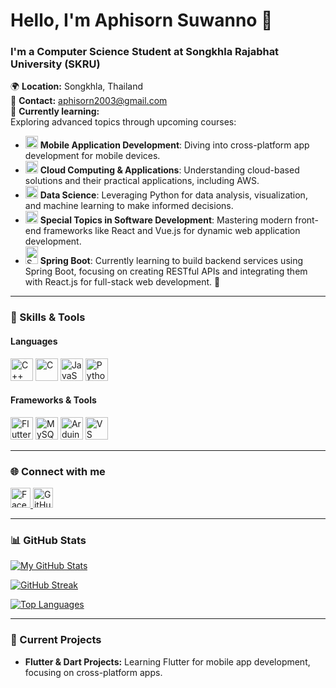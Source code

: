 # Hello, I'm Aphisorn Suwanno 👋
### I'm a Computer Science Student at Songkhla Rajabhat University (SKRU)

🌍 **Location:** Songkhla, Thailand  
📧 **Contact:** [aphisorn2003@gmail.com](mailto:aphisorn2003@gmail.com)  
🧠 **Currently learning:**  
Exploring advanced topics through upcoming courses:  

- <img src="https://raw.githubusercontent.com/danielcranney/readme-generator/main/public/icons/skills/flutter-colored.svg" width="20" height="20" alt="Flutter" /> **Mobile Application Development**: Diving into cross-platform app development for mobile devices.  
- <img src="https://raw.githubusercontent.com/danielcranney/readme-generator/main/public/icons/skills/aws-colored.svg" width="20" height="20" alt="AWS" /> **Cloud Computing & Applications**: Understanding cloud-based solutions and their practical applications, including AWS.  
- <img src="https://raw.githubusercontent.com/danielcranney/readme-generator/main/public/icons/skills/python-colored.svg" width="20" height="20" alt="Python Logo" /> **Data Science**: Leveraging Python for data analysis, visualization, and machine learning to make informed decisions.
- <img src="https://raw.githubusercontent.com/danielcranney/readme-generator/main/public/icons/skills/react-colored.svg" width="20" height="20" alt="React" /> **Special Topics in Software Development**: Mastering modern front-end frameworks like React and Vue.js for dynamic web application development.  
- <img src="[https://codfzaeaouvwxhozpuhq.supabase.co/storage/v1/object/sign/Javalogo/Java_programming_language_logo.png?token=eyJhbGciOiJIUzI1NiIsInR5cCI6IkpXVCJ9.eyJ1cmwiOiJKYXZhbG9nby9KYXZhX3Byb2dyYW1taW5nX2xhbmd1YWdlX2xvZ28ucG5nIiwiaWF0IjoxNzMyNTQ1MjA2LCJleHAiOjE4MjcxNTMyMDZ9.r6tBmghFEeggqo3Ztt-2Ob8GI03rco6i35VSmF05hhQ&t=2024-11-25T14%3A33%3A26.438Z](https://upload.wikimedia.org/wikipedia/commons/thumb/7/79/Spring_Boot.svg/768px-Spring_Boot.svg.png)" width="20" height="28" alt="Spring Boot Logo" /> **Spring Boot**: Currently learning to build backend services using Spring Boot, focusing on creating RESTful APIs and integrating them with React.js for full-stack web development. 🚀

---

### 🚀 Skills & Tools

#### Languages
<p align="left">
  <a href="https://en.wikipedia.org/wiki/C%2B%2B" target="_blank"><img src="https://raw.githubusercontent.com/danielcranney/readme-generator/main/public/icons/skills/cplusplus-colored.svg" width="36" height="36" alt="C++" /></a>
  <a href="https://en.wikipedia.org/wiki/C_(programming_language)" target="_blank"><img src="https://raw.githubusercontent.com/danielcranney/readme-generator/main/public/icons/skills/c-colored.svg" width="36" height="36" alt="C" /></a>
  <a href="https://developer.mozilla.org/en-US/docs/Web/JavaScript" target="_blank"><img src="https://raw.githubusercontent.com/danielcranney/readme-generator/main/public/icons/skills/javascript-colored.svg" width="36" height="36" alt="JavaScript" /></a>
  <a href="https://www.python.org/" target="_blank"><img src="https://raw.githubusercontent.com/danielcranney/readme-generator/main/public/icons/skills/python-colored.svg" width="36" height="36" alt="Python" /></a>
</p>

#### Frameworks & Tools
<p align="left">
  <a href="https://flutter.dev" target="_blank"><img src="https://raw.githubusercontent.com/danielcranney/readme-generator/main/public/icons/skills/flutter-colored.svg" width="36" height="36" alt="Flutter" /></a>
  <a href="https://www.mysql.com/" target="_blank"><img src="https://raw.githubusercontent.com/danielcranney/readme-generator/main/public/icons/skills/mysql-colored.svg" width="36" height="36" alt="MySQL" /></a>
  <a href="https://www.arduino.cc/" target="_blank"><img src="https://raw.githubusercontent.com/danielcranney/readme-generator/main/public/icons/skills/arduino-colored.svg" width="36" height="36" alt="Arduino" /></a>
  <a href="https://code.visualstudio.com/" target="_blank"><img src="https://raw.githubusercontent.com/danielcranney/readme-generator/main/public/icons/skills/visualstudiocode.svg" width="36" height="36" alt="VS Code" /></a>
</p>

---

### 🌐 Connect with me

<p align="left">
  <a href="https://www.facebook.com/aphisorn.suwanno" target="_blank">
    <img src="https://raw.githubusercontent.com/danielcranney/readme-generator/main/public/icons/socials/facebook.svg" width="32" height="32" alt="Facebook" />
  </a>
  <a href="https://www.github.com/Mayochiki03" target="_blank">
    <img src="https://raw.githubusercontent.com/danielcranney/readme-generator/main/public/icons/socials/github.svg" width="32" height="32" alt="GitHub" />
  </a>
</p>

---

### 📊 GitHub Stats
[![My GitHub Stats](https://github-readme-stats.vercel.app/api?username=Mayochiki03&show_icons=true&hide=&count_private=true&title_color=ef4444&text_color=ffffff&icon_color=f97316&bg_color=000000&hide_border=true)](http://www.github.com/Mayochiki03)

[![GitHub Streak](https://github-readme-streak-stats.herokuapp.com/?user=Mayochiki03&stroke=ffffff&background=000000&ring=ef4444&fire=ef4444&currStreakNum=ffffff&currStreakLabel=ef4444&sideNums=ffffff&sideLabels=ffffff&dates=ffffff&hide_border=true)](http://www.github.com/Mayochiki03)

[![Top Languages](https://github-readme-stats.vercel.app/api/top-langs/?username=Mayochiki03&langs_count=10&title_color=ef4444&text_color=ffffff&icon_color=f97316&bg_color=000000&hide_border=true&locale=en&custom_title=Top%20Languages)](http://www.github.com/Mayochiki03)

---

### 🎯 Current Projects

- **Flutter & Dart Projects:** Learning Flutter for mobile app development, focusing on cross-platform apps.
